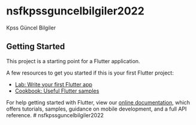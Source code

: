 # nsfkpssguncelbilgiler2022

Kpss Güncel Bilgiler

## Getting Started

This project is a starting point for a Flutter application.

A few resources to get you started if this is your first Flutter project:

- [Lab: Write your first Flutter app](https://flutter.dev/docs/get-started/codelab)
- [Cookbook: Useful Flutter samples](https://flutter.dev/docs/cookbook)

For help getting started with Flutter, view our
[online documentation](https://flutter.dev/docs), which offers tutorials,
samples, guidance on mobile development, and a full API reference.
#   n s f k p s s g u n c e l b i l g i l e r 2 0 2 2  
 